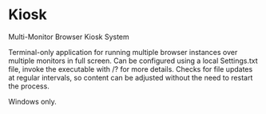 # Kiosk
 Multi-Monitor Browser Kiosk System  
 
 Terminal-only application for running multiple browser instances over multiple monitors in full screen. Can be configured using a local Settings.txt file, invoke the executable with /? for more details. Checks for file updates at regular intervals, so content can be adjusted without the need to restart the process.  
 
 Windows only.